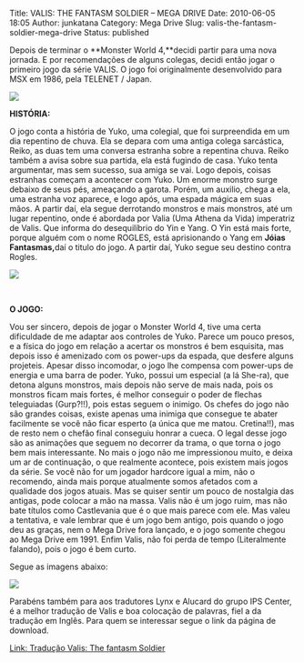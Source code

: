 Title: VALIS: THE FANTASM SOLDIER – MEGA DRIVE
Date: 2010-06-05 18:05
Author: junkatana
Category: Mega Drive
Slug: valis-the-fantasm-soldier-mega-drive
Status: published

<!-- PELICAN_BEGIN_SUMMARY -->
Depois de terminar o **Monster World 4,**decidi partir para uma nova
jornada. E por recomendações de alguns colegas, decidi então jogar o
primeiro jogo da série VALIS. O jogo foi originalmente desenvolvido para
MSX em 1986, pela TELENET / Japan.<!-- PELICAN_END_SUMMARY -->

[![](http://img101.imageshack.us/img101/8255/valiscover.jpg)](http://img101.imageshack.us/img101/8255/valiscover.jpg)

**HISTÓRIA:**

O jogo conta a história de Yuko, uma colegial, que foi surpreendida em
um dia repentino de chuva. Ela se depara com uma antiga colega
sarcástica, Reiko, as duas tem uma conversa estranha sobre a repentina
chuva. Reiko também a avisa sobre sua partida, ela está fugindo de casa.
Yuko tenta argumentar, mas sem sucesso, sua amiga se vai. Logo depois,
coisas estranhas começam a acontecer com Yuko. Um enorme monstro surge
debaixo de seus pés, ameaçando a garota. Porém, um auxilio, chega a ela,
uma estranha voz aparece, e logo após, uma espada mágica em suas mãos. A
partir daí, ela segue derrotando <span></span>monstros e mais monstros,
até um lugar repentino, onde é abordada por Valia (Uma Athena da Vida)
imperatriz de Valis. Que informa do desequilíbrio do Yin e Yang. O Yin
está mais forte, porque alguém com o nome ROGLES, está aprisionando o
Yang em **Jóias Fantasmas,**<span></span>daí o titulo do jogo. A partir
daí, Yuko segue seu destino contra Rogles.

[![](http://img199.imageshack.us/img199/9025/animationvalis.gif)](http://img199.imageshack.us/img199/9025/animationvalis.gif)

[  
](http://img33.imageshack.us/img33/2241/valisgiffases.gif)

**O JOGO:**

<div style="text-align:justify;">

</div>

<div style="text-align:justify;">

</div>

<div style="text-align:justify;">

</div>

Vou ser sincero, depois de jogar o Monster World 4, tive uma certa
dificuldade de me adaptar aos controles de Yuko. Parece um pouco presos,
e a física do jogo em relação a acertar os monstros é bem esquisita, mas
depois isso é amenizado com os power-ups da espada, que desfere alguns
projeteis. Apesar disso incomodar, o jogo lhe compensa com power-ups de
energia e uma barra de poder. Yuko, possui um especial (a lá She-ra),
que detona alguns monstros, mais depois não serve de mais nada, pois os
monstros ficam mais fortes, é melhor conseguir o poder de flechas
teleguiadas (Gurp?!!), pois estas seguem o inimigo. Os chefes do jogo
não são grandes coisas, existe apenas uma inimiga que consegue te abater
facilmente se você não ficar esperto (a única que me matou. Cretina!!),
mas de resto nem o chefão final conseguiu honrar a cueca. O legal desse
jogo são as animações que seguem no decorrer da trama, o que torna o
jogo bem mais interessante. No mais o jogo não me impressionou muito, e
deixa um ar de continuação, o que realmente acontece, pois existem mais
jogos da série. Se você não for um jogador hardcore igual a mim, não o
recomendo, ainda mais porque atualmente somos afetados com a qualidade
dos jogos atuais. Mas se quiser sentir um pouco de nostalgia das
antigas, pode colocar a mão na massa. Valis não é um jogo ruim, mas não
bate títulos como Castlevania que é o que mais parece com ele. Mas valeu
a tentativa, e vale lembrar que é um jogo bem antigo, pois quando o jogo
deu as graças, nem o Mega Drive fora lançado, e o jogo somente chegou ao
Mega Drive em 1991. Enfim Valis, não foi perda de tempo (Literalmente
falando), pois o jogo é bem curto.

<div style="text-align:justify;">

</div>

Segue as imagens abaixo:

[![](http://img33.imageshack.us/img33/2241/valisgiffases.gif)](http://img33.imageshack.us/img33/2241/valisgiffases.gif)

Parabéns também para aos tradutores Lynx e Alucard do grupo IPS Center,
é a melhor tradução de Valis e boa colocação de palavras, fiel a da
tradução em Inglês. Para quem se interessar segue o link da página de
download.

[Link: Tradução Valis: The fantasm
Soldier](http://www.romhackers.org/modules/PDdownloads/singlefile.php?cid=21&lid=628)
